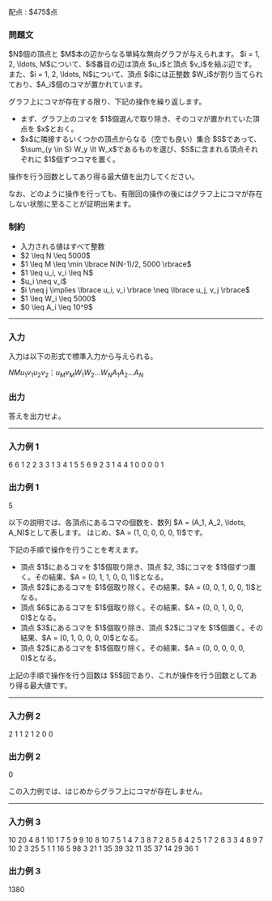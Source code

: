 
<div>

<span>

<span>

<p>
配点 : $475$点
</p>

<div>

<section>

### **問題文**

<p>
$N$個の頂点と $M$本の辺からなる単純な無向グラフが与えられます。
$i = 1, 2, \ldots, M$について、$i$番目の辺は頂点 $u_i$と頂点 $v_i$を結ぶ辺です。
また、$i = 1, 2, \ldots, N$について、頂点 $i$には正整数 $W_i$が割り当てられており、$A_i$個のコマが置かれています。
</p>

<p>
グラフ上にコマが存在する限り、下記の操作を繰り返します。
</p>

<ul>

<li>
まず、グラフ上のコマを $1$個選んで取り除き、そのコマが置かれていた頂点を $x$とおく。
</li>

<li>
$x$に隣接するいくつかの頂点からなる（空でも良い）集合 $S$であって、$\sum_{y \in S} W_y \lt W_x$であるものを選び、$S$に含まれる頂点それぞれに $1$個ずつコマを置く。
</li>

</ul>

<p>
操作を行う回数としてあり得る最大値を出力してください。
</p>

<p>
なお、どのように操作を行っても、有限回の操作の後にはグラフ上にコマが存在しない状態に至ることが証明出来ます。
</p>

</section>

</div>

<div>

<section>

### **制約**

<ul>

<li>
入力される値はすべて整数
</li>

<li>
$2 \leq N \leq 5000$
</li>

<li>
$1 \leq M \leq \min \lbrace N(N-1)/2, 5000 \rbrace$
</li>

<li>
$1 \leq u_i, v_i \leq N$
</li>

<li>
$u_i \neq v_i$
</li>

<li>
$i \neq j \implies \lbrace u_i, v_i \rbrace \neq \lbrace u_j, v_j \rbrace$
</li>

<li>
$1 \leq W_i \leq 5000$
</li>

<li>
$0 \leq A_i \leq 10^9$
</li>

</ul>

</section>

</div>

---

<div>

<div>

<section>

### **入力**

<p>
入力は以下の形式で標準入力から与えられる。
</p>

<div>

$N$$M$$u_1$$v_1$$u_2$$v_2$$\vdots$$u_M$$v_M$$W_1$$W_2$$\ldots$$W_N$$A_1$$A_2$$\ldots$$A_N$
</div>

</section>

</div>

<div>

<section>

### **出力**

<p>
答えを出力せよ。
</p>

</section>

</div>

</div>

---

<div>

<section>

### **入力例 1**

<div>

6 6
1 2
2 3
3 1
3 4
1 5
5 6
9 2 3 1 4 4
1 0 0 0 0 1

</div>

</section>

</div>

<div>

<section>

### **出力例 1**

<div>

5

</div>

<p>
以下の説明では、各頂点にあるコマの個数を、数列 $A = (A_1, A_2, \ldots, A_N)$として表します。
はじめ、$A = (1, 0, 0, 0, 0, 1)$です。
</p>

<p>
下記の手順で操作を行うことを考えます。
</p>

<ul>

<li>
頂点 $1$にあるコマを $1$個取り除き、頂点 $2, 3$にコマを $1$個ずつ置く。その結果、$A = (0, 1, 1, 0, 0, 1)$となる。
</li>

<li>
頂点 $2$にあるコマを $1$個取り除く。その結果、$A = (0, 0, 1, 0, 0, 1)$となる。
</li>

<li>
頂点 $6$にあるコマを $1$個取り除く。その結果、$A = (0, 0, 1, 0, 0, 0)$となる。
</li>

<li>
頂点 $3$にあるコマを $1$個取り除き、頂点 $2$にコマを $1$個置く。その結果、$A = (0, 1, 0, 0, 0, 0)$となる。
</li>

<li>
頂点 $2$にあるコマを $1$個取り除く。その結果、$A = (0, 0, 0, 0, 0, 0)$となる。
</li>

</ul>

<p>
上記の手順で操作を行う回数は $5$回であり、これが操作を行う回数としてあり得る最大値です。
</p>

</section>

</div>

---

<div>

<section>

### **入力例 2**

<div>

2 1
1 2
1 2
0 0

</div>

</section>

</div>

<div>

<section>

### **出力例 2**

<div>

0

</div>

<p>
この入力例では、はじめからグラフ上にコマが存在しません。
</p>

</section>

</div>

---

<div>

<section>

### **入力例 3**

<div>

10 20
4 8
1 10
1 7
5 9
9 10
8 10
7 5
1 4
7 3
8 7
2 8
5 8
4 2
5 1
7 2
8 3
3 4
8 9
7 10
2 3
25 5 1 1 16 5 98 3 21 1
35 39 32 11 35 37 14 29 36 1

</div>

</section>

</div>

<div>

<section>

### **出力例 3**

<div>

1380

</div>

</section>

</div>

</span>

</span>

</div>
